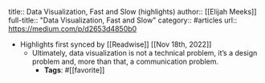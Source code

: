 title:: Data Visualization, Fast and Slow (highlights)
author:: [[Elijah Meeks]]
full-title:: "Data Visualization, Fast and Slow"
category:: #articles
url:: https://medium.com/p/d2653d4850b0

- Highlights first synced by [[Readwise]] [[Nov 18th, 2022]]
	- Ultimately, data visualization is not a technical problem, it’s a design problem and, more than that, a communication problem.
		- **Tags**: #[[favorite]]